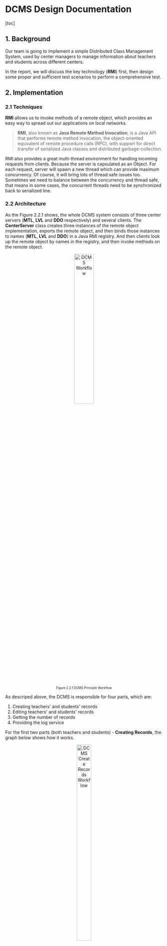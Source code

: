 # DCMS Design Documentation

[toc]

<div style="page-break-after: always"></div>

## 1. Background

Our team is going to implement a simple Distributed Class Management System, used by center managers to manage information about teachers and students across different centers.

In the report, we will discuss the key technology (**RMI**) first, then design some proper and sufficient test scenarios to perform a comprehensive test.

## 2. Implementation

### 2.1 Techniques

**RMI** allows us to invoke methods of a remote object, which provides an easy way to spread out our applications on local networks.

> **RMI**, also known as **Java Remote Method Invocation**, is a Java API that performs remote method invocation, the object-oriented equivalent of remote procedure calls (RPC), with support for direct transfer of serialized Java classes and distributed garbage-collection.

RMI also provides a great multi-thread environment for handling incoming requests from clients. Because the server is capsulated as an Object. For each request, server will spawn a new thread which can provide maximum concurrency. Of course, it will bring lots of thread safe issues too. Sometimes we need to balance between the concurrency and thread safe, that means in some cases, the concurrent threads need to be synchronized back to serialized line.

### 2.2 Architecture

As the Figure 2.2.1 shows, the whole DCMS system consists of three center servers (**MTL**, **LVL** and **DDO** respectively) and several clients. The **CenterServer** class creates three instances of the remote object implementation, exports the remote object, and then binds those instances to names (**MTL**, **LVL** and **DDO**) in a Java RMI registry. And then clients look up the remote object by names in the registry, and then invoke methods on the remote object.

<div align=center>
<img alt="DCMS Workflow" src="images/dcms_principle.png" width="35%" height="35%">
<p style="font-size:10px;font-color:#969696">Figure 2.2.1 DCMS Principle Workflow</p>
</div>

As descriped above, the DCMS is responsible for four parts, which are: 

1. Creating teachers' and students' records
2. Editing teachers' and students' records
3. Getting the number of records
4. Providing the log service

For the first two parts (both teachers and students) - **Creating Records**, the graph below shows how it works.

<div align=center>
<img alt="DCMS Create Records Workflow" src="images/create_record_flow.png" width="30%" height="40%">
<p style="font-size:10px;font-color:#969696">Figure 2.2.2 DCMS Create Records Method Workflow</p>
</div>

For the second part - **Editing Records**, the graph below shows how it works.

<div align=center>
<img alt="DCMS Edit Records Workflow" src="images/edit_record_flow.png" width="30%" height="35%">
<p style="font-size:10px;font-color:#969696">Figure 2.2.3 DCMS Edit Records Method Workflow</p>
</div>

For the third part - **Getting Records Count**, the graph below shows how it works.

<div align=center>
<img alt="DCMS Get Records Count Workflow" src="images/get_reocrds_count_flow.png" width="50%" height="50%">
<p style="font-size:10px;font-color:#969696">Figure 2.2.4 DCMS Get  Records Count Method Workflow</p>
</div>


### 2.3 Implementation

#### 2.3.1 Define the remote interface

Firstly, we need to design an interface (**ClassServiceInterface.java**), where we define the methods that can be invoked by remote clients. 

A remote object is an instance of a class that implements a remote interface. A remote interface extends the interface ***java.rmi.Remote*** and declares a set of remote methods. Each remote method must declare ***java.rmi.RemoteException*** (or a superclass of RemoteException) in its throws clause, in addition to any application-specific exceptions.

Here is the interface definition for the remote interface named **ClassServiceInterface**. It declares just six methods, and the part of source code shows below.

```java
/**
 * Define the interface of the distributed class management system service
 * It must inherit Remote and methods must throw RemoteException
 */
public interface ClassServiceInterface extends Remote {
    public String createTRecord(...) throws RemoteException;
    public String createSRecord(...) throws RemoteException;
    public String getRecordsCount(...) throws RemoteException;
    public String editRecord(...) throws RemoteException;
    public int login(String managerID) throws RemoteException;
    public int logout(String managerID) throws RemoteException;
}
```

#### 2.3.2 Implement the server

Then, we need to implement this interface as a server Class (**CenterServer.java**). And also implemented some auxiliary methods to fulfil the tasks.

A "server" class, in this context, is the class which has a **main** method that creates an instance of the remote object implementation, exports the remote object, and then binds that instance to a name in a *Java RMI registry*. The class that contains this main method could be the implementation class itself, or another class entirely.

In this project, the main method for the server is defined in the class **CenterServer** which also implements the remote interface **ClassServiceInterface**. 

```java
public class CenterServer implements ClassServiceInterface {
	@Override
    public String createTRecord(...) throws RemoteException
    {...}
    @Override
    public String createSRecord(...) throws RemoteException 
    {...}
    @Override
    public String getRecordsCount(...) throws RemoteException 
    {...}
    @Override
    public String editRecord(...) throws RemoteException
    {...}
    // Main Mathod
    public static void main(String[] args) {...}
}
```
Codes below are how we implement auxiliary methods in the **CenterServer** class.

```java
	// Implementation of login with managerID
    // only record the online status, to avoid multi-login with same managerID
	@Override
    public int login(String ManagerID) throws RemoteException {...}
    @Override
    public int logout(String ManagerID) throws RemoteException {...}
    // Synchronized get the ID resource for new teacher record
    public synchronized int getRecordIDTR() throws Exception {...}
    // Synchronized get the ID resource for new student record
    public synchronized int getRecordIDSR() throws Exception {...}
```

#### 2.3.3 Create and export a remote object

The main method of the **CenterServer** needs to create the remote object that provides the service. Additionally, the remote object must be exported to the *Java RMI runtime* so that it may receive incoming remote calls. This can be done as follows:

```java
...
public void exportServer(String location) throws Exception {
	Remote obj = UnicastRemoteObject.exportObject
					(this, this.portNumber);
	...
}
...
```
The static method ***UnicastRemoteObject.exportObject*** exports the supplied remote object to receive incoming remote method invocations on an anonymous port and returns the stub for the remote object to pass to clients. As a result of the exportObject call, the runtime may begin to listen on a new server socket or may use a shared server socket to accept incoming remote calls for the remote object. The returned stub implements the same set of remote interfaces as the remote object's class and contains the host name and port over which the remote object can be contacted.

#### 2.3.4 Register the remote object with a Java RMI registry

A Java RMI registry is a simplified name service that allows clients to get a reference (a stub) to a remote object. In general, a registry is used (if at all) only to locate the first remote object a client needs to use. Then, typically, that first object would in turn provide application-specific support for finding other objects.

Once a remote object is registered on the server, callers can look up the object by name, obtain a remote object reference, and then invoke remote methods on the object.

The following code in the **CenterServer** obtains a stub for a registry on the local host and default registry port and then uses the registry stub to bind names, **MTL** & **LVL** & **DDO**, to the remote object's stub in that registry.

```java
...
public void exportServer(String location) throws Exception {
	Remote obj = UnicastRemoteObject.exportObject(this, this.portNumber);
    Registry registry;
	try{
			registry = LocateRegistry.createRegistry(2020);
		} catch (ExportException e) {
            registry = LocateRegistry.getRegistry(2020);
        }
	registry.rebind(location, obj);
	...
}
public static void main(String[] args) {
	...
    (new CenterServer("MTL")).exportServer("MTL");
    (new CenterServer("LVL")).exportServer("LVL");
    (new CenterServer("DDO")).exportServer("DDO");
    ...
}
```
The static method ***LocateRegistry.getRegistry*** that takes no arguments returns a stub that implements the remote interface ***java.rmi.registry.Registry*** and sends invocations to the registry on server's local host on the defined registry port. The bind method is then invoked on the registry stub in order to bind the remote object's stub to the names, **MTL** & **LVL** & **DDO**, in the registry.

#### 2.3.5 Implement the client

Also we need to use the interface in client Class (**ManagerClient.java**).

```java
public class ManagerClient extends Thread {
	...
	ClassServiceInterface server;
	...
	try {
		...
		server = (ClassServiceInterface) Naming.lookup("rmi://" + serverHost + ":2020/" + serverName);
		...
	} catch(Exception e) {
		e.printStackTrace();
	}
}
```

These steps will generate a skeleton on server side and a stub on client side. After publishing the server on the network and register it to a registry, clients can look up the registry and get the reference of this server, then invoke the method that this server provides just as a local call.

In the construction method of **CenterServer**, we also created a UDP Server thread to accept the incoming requests of **getRecordsCount** method from other servers, the definition and working flow of this UDP server is described above in this document.

```java
public class CenterServer implements ClassServiceInterface {
	private int upLimit;
	private int portNumber;
	private static int udpPortMTL = 2230;
	private static int udpPortLVL = 2231;
	private static int udpPortDDO = 2232;
	private UDPServer udpServer;
	
	public CenterServer (String serverrName) {
	...
	//start the UDP server
    udpServer.start();
    ...
    }
}
```
#### 2.3.6 Synchronize resources (The most important part)

Finally, we need to synchronize resources, the hash map and array list to store the member records, the ID resources to be assigned to members, the server side log files. we choose different ways to synchronize them.

1. For the **ID resources** (in **CenterServer.java**), we simply synchronized the whole method, cause the method to assign ID is very short and run very fast

	```java
	// Synchronized get the ID resource for new teacher record
    public synchronized int getRecordIDTR() throws Exception {
        // TODO Auto-generated method stub
        if (recordIDTR < upLimit) {
            return (++ recordIDTR);
        } else {
            return (-1);     //Id is out of range
        }
    }
    // Synchronized get the ID resource for new student record
    public synchronized int getRecordIDSR() throws Exception {
        // TODO Auto-generated method stub
        if (recordIDSR < upLimit) {
            return (++ recordIDSR);
        } else {
            return (-1);    //Id is out of range
        }
    }
	```
	
2. For the **server side log file** (in **LogFile.java**), cause each server has only one log file, all the threads spawned from this server object need to write logs to this file, only we can do is also synchronize the whole method.

	```java
	// Simple method to synchronized write log, only add date and time before the message 
	public synchronized String writeLog(String msg) {
		try{
			out.write(df.format(new Date()) + ": " + msg + "\r\n");
	    	out.flush(); 
	    }catch (Exception e){
	    	 System.out.println("Failed to write data into the logfile.");
	    }	
		return(msg);
	}
	```
	
3. For the **hash map and array list in the hash map**, because the structure of hash map in our DCMS remains unchanged throughout the whole lifetime of the server object, we never lock the whole hash map.

	When adding a new record, we firstly get the ID resource, and then try to find the right array list according to the first letter of the last name, lock the array list, and then add the
new record. (in **CenterServer.java**)

	```java
	String tempKey = lastName.substring(0, 1).toUpperCase();
   ArrayList<Member> tempList = memberRecords.get(tempKey);
   synchronized(tempList) {
	   tempList.add(student);
   	}
	```
	
	When editing one record in a list, we firstly navigate through the whole hash map, search each array list, when finding the corresponding record, I lock the array list which the record belongs to, and then edit the specified field of this record. Because in our DCMS, there is no delete operation and update operation on last name, all the records will remain in the same position after it is created. That is the reason why we lock the array list only after finding the record. (in **CenterServer.java**)

	```java
	//navigate in array list to find the record
	while (itr.hasNext()){
		Memeber tempMember = itr.next(); 
		if (tempMember.getID().equals(ID)){ 
			synchronized(tempList) {
				. . . . . . //The code to modify the field 
			}
		}
	}
	```

#### 2.3.7 Summary
	
Based on the design and implementation of DCMS above, we can conclude the relations of all the classes.

<div align=center>
<img alt="UML" src="images/uml_with_methods.png" width="80%" height="40%">
<p style="font-size:10px;font-color:#969696">Figure 2.3.1 DCMS UML</p>
</div>

<div align=center>
<img alt="UML Dependency" src="images/uml_dependency_with_methods.png" width="80%" height="80%">
<p style="font-size:10px;font-color:#969696">Figure 2.3.2 DCMS UML with dependency</p>
</div>

<div style="page-break-after: always"></div>

## 3. Analysis & Test

### 3.1 Scenarios for Functionality

#### 3.1.1 Scenario 01 - Login/Logout

1. **Case 1**

	***Purposes:***
	
	Check Client can assign the right server for ManagerID.

	***Steps:***
	
	1. Run the three servers (**MTL** **LVL** **DDO**): **"java CenterServer 0"**.
	2. Run the following command: **"java ManagerClient MTL0001"**
	3. Run getRecordCounts to check records.
	4. Exit ManagerClient.
	5. Check console messages and logs on both server and client sides.

	***Hypothesis & Analysis:***
	
	Client should analyze this ManagerID MTL0001 and connect to MTL server automatically.
	
	***Result:***
	
	<div align=center>
<img alt="Login & Logout Case01 Console" src="images/login_out_case01_console.png" width="20%" height="50%">
<img alt="Login & Logout Case01 Log" src="images/login_out_case01_log.png" width="20%" height="50%">
<p style="font-size:10px;font-color:#969696">Figure 3.1.1 Login & Logout Case01</p>
</div>
	
2. **Case 2**

	***Purposes:***
	
	Check Server can refuse connection with unmatched ManagerID.
	
	***Steps:***
	
	1. Run the three servers (**MTL** **LVL** **DDO**): **"java CenterServer 0"**.
	2. Log in the DDO server with wrong ManagerID, do as the following command: **"java ManagerClient DDO9999999"**
	3. Try to connect to DDO server.
	4. Check console messages.

	***Hypothesis & Analysis:***

	The console returns error message (***The Manager ID is invalid***), and the DDO server refuses connection.

	***Result:***
	
	<div align=center>
<img alt="Login & Logout Case02 Console" src="images/login_out_case02_console.png" width="50%" height="50%">
<p style="font-size:10px;font-color:#969696">Figure 3.1.2 Login & Logout Case02 Console</p>
</div>

#### 3.1.2 Scenario 02 - Create Teacher Records

1. **Case 1**

	***Purposes:***
	
	Check whether servers can create new teacher records providing right data. Also check **getRecordsCount** and **logging** function are working.

	***Steps:***

	1. Run the three servers (**MTL** **LVL** **DDO**): **"java CenterServer 0"**.
	2. Run the following command: **"java ManagerClient MTL0001"**
	3. Create a new Teacher Records with right data
	4. Run the following command: **"java ManagerClient DDO0001"**
	5. Create a new Teacher Records with right data
	6. Run the following command: **"java ManagerClient LVL0001"**
	7. Create a new Teacher Records with right data
	8. Run getRecordsCount to check records.
	9. Check console messages and logs on both server and client sides.

	***Hypothesis & Analysis:***
	
	The consoles return the messages about teachers' records just created, the same as the log file.
	
	***Result:***
	
	<div align=center>
<img alt="Create Teacher Records Case01 Console" src="images/create_teacher_records_case01_console.png" width="25%" height="50%">
<img alt="Create Teacher Records Case01 Log" src="images/create_teacher_records_case01_log.png" width="17%" height="50%">
<p style="font-size:10px;font-color:#969696">Figure 3.1.3 Create Teacher Records Case01</p>
</div>

	
2. **Case 2**

	***Purposes:***
	
	Check Server can find data error about fields' range (**"Specialization"** and **"Location"** ). Also check logging function is working.

	***Steps:***
	
	1. Run the three servers (**MTL** **LVL** **DDO**): **"java CenterServer 0"**.
	2. Run the following command: **"java ManagerClient MTL0001"**
	3. Create new Teacher Records with wrong location data.
	4. Check console messages and logs on both server and client sides. 

	***Hypothesis & Analysis:***
	
	The console returns error message (***The location can only be MTL, LVL or DDO***), the same as the log file.

	***Result:***
	
	<div align=center>
<img alt="Create Teacher Records Case02 Console" src="images/create_teacher_records_case02_console.png" width="10%" height="50%">
<img alt="Create Teacher Records Case02 Log" src="images/create_teacher_records_case02_log.png" width="30%" height="20%">
<p style="font-size:10px;font-color:#969696">Figure 3.1.4 Create Teacher Records Case02</p>
</div>

#### 3.1.3 Scenario 03 - Create Student Records

1. **Case 1**

	***Purposes:***
	
	Check Server can create new student records providing right data. Also check getRecordCounts and logging function are working.

	***Steps:***
	
	1. Run the three servers (**MTL** **LVL** **DDO**): **"java CenterServer 0"**.
	2. Run the following command: **"java ManagerClient MTL0001"**
	3. Create a new Student Records with right data
	4. Run the following command: **"java ManagerClient DDO0001"**
	5. Create a new Student Records with right data
	6. Run the following command: **"java ManagerClient LVL0001"**
	7. Create a new Student Records with right data
	8. Run getRecordsCount to check records.
	9. Check console messages and logs on both server and client sides.

	***Hypothesis & Analysis:***
	
	The consoles return the messages about students' records just created, the same as the log file.
	
	***Result:***
	
	<div align=center>
<img alt="Create Student Records Case01 Console" src="images/create_student_records_case01_console.png" width="25%" height="50%">
<img alt="Create Student Records Case01 Log" src="images/create_student_records_case01_log.png" width="23%" height="50%">
<p style="font-size:10px;font-color:#969696">Figure 3.1.5 Create Student Records Case01</p>
</div>

2. **Case 2**

	***Purpose:***
	
	Check Server can find data error about fields' range (**"CoursesRegistered"** and **"Status"**). Also check logging function is working.

	***Steps:***
	
	1. Run the three servers (**MTL** **LVL** **DDO**): **"java CenterServer 0"**.
	2. Run the following command: **"java ManagerClient MTL0001"**
	3. Create new student Records with wrong courses registered or status. 
	4. Check console messages and logs on both server and client sides. 

	***Hypothesis & Analysis:***
	
	The console returns error message (***Invalid courses registered or status value***), the same as the log file.

	***Result:***
	
	<div align=center>
<img alt="Create Student Records Case02 Console" src="images/create_student_records_case02_console.png" width="27%" height="40%">
<img alt="Create Student Records Case02 Log" src="images/create_student_records_case02_log.png" width="15%" height="40%">
<p style="font-size:10px;font-color:#969696">Figure 3.1.6 Create Student Records Case02 Console</p>
</div>

#### 3.1.4 Scenario 04 - Edit Records

1. **Case 1**

	***Purpose:***
	
	Check Server can edit exiting records with right data, also check logging function is working.

	***Steps:***
	
	1. Run the three servers (**MTL** **LVL** **DDO**): **"java CenterServer 0"**.
	2. Run the following command: **"java ManagerClient MTL0001"**
	3. Edit one teacher’s record created in previous step with right data 
	4. Edit one student’s record created in previous step with right data 
	5. Check console messages and logs on both server and client sides.

	***Hypothesis & Analysis:***
	
	The consoles return the messages about records just edited, the same as the log file.

	***Result:***
	
	<div align=center>
<img alt="Edit Records Case01 Console" src="images/edit_records_case01_console.png" width="15%" height="30%">
<img alt="Edit Records Case01 Log" src="images/edit_records_case01_log.png" width="25%" height="30%">
<p style="font-size:10px;font-color:#969696">Figure 3.1.7 Edit Records Case01 Console</p>
</div>
	
2. **Case 2**

	***Purpose:***
	
	Check Server can find data errors, also check logging function is working.

	***Steps:***
	
	1. Run the three servers (**MTL** **LVL** **DDO**): **"java CenterServer 0"**.
	2. Run the following command: **"java ManagerClient MTL0001"**
	3. Edit one teacher’s record created in previous step with wrong location data.
	4. Edit one student’s record created in previous step with wrong courses registered or status.
	5. Check console messages and logs on both server and client sides.

	***Hypothesis & Analysis:***
	
	The console returns corresponding error message, the same as the log file.

	***Result:***
	
	<div align=center>
<img alt="Edit Records Case02 Console" src="images/edit_records_case02_console.png" width="18%" height="30%">
<img alt="Edit Records Case02 Log" src="images/edit_records_case02_log.png" width="21%" height="30%">
<p style="font-size:10px;font-color:#969696">Figure 3.1.8 Edit Records Case02 Console</p>
</div>
	
3. **Case 3**

	***Purpose:***
	
	Check Server has handled the non-exiting records error.

	***Steps:***
	
	1. Run the three servers (**MTL** **LVL** **DDO**): **"java CenterServer 0"**.
	2. Run the following command: **"java ManagerClient MTL0001"**
	3. Edit one teacher’s record with non-exit ID, TR99999
	4. Edit one student’s record with non-exit ID, SR99999
	5. Check console messages and logs on both server and client sides.

	***Hypothesis & Analysis:***
	
	The console returns error message (like **"ERROR: editRecord failed. Cant't find record with XXXX"**), the same as the log file.

	***Result:***
	
	<div align=center>
<img alt="Edit Records Case03 Console" src="images/edit_records_case03_console_1.png" width="20%" height="50%">
<img alt="Edit Records Case03 Console" src="images/edit_records_case03_console_2.png" width="20%" height="50%">
<p style="font-size:10px;font-color:#969696">Figure 3.1.9 Edit Records Case03 Console</p>
</div>

	<div align=center>
<img alt="Edit Records Case03 Log" src="images/edit_records_case03_log.png" width="18%" height="20%">
<p style="font-size:10px;font-color:#969696">Figure 3.1.10 Edit Records Case03 Log</p>
</div>

#### 3.1.5 Scenario 05 - Get Record Counts

1. **Case 1**

	***Purpose:***
	
	Check Server can communicate with other servers to get records count.

	***Steps:***
	
	1. Run the three servers (**MTL** **LVL** **DDO**): **"java CenterServer 0"**.
	2. Run the following command: **"java ManagerClient MTL0001"**
	3. Run getRecordsCount (Teacher), getRecordsCount (Student), getRecordsCount (Both) separately.
	4. Check console messages and logs on both server and client sides.

	***Hypothesis & Analysis:***
	
	The consoles return the messages about records' number of all three servers, the same as the log file.

	***Result:***
	
	<div align=center>
<img alt="Get Records Count Case01 Console" src="images/get_records_count_case01_console.png" width="40%" height="50%">
<img alt="Get Records Count Case01 Log" src="images/get_records_count_case01_log.png" width="15%" height="30%">
<p style="font-size:10px;font-color:#969696">Figure 3.1.11 Get Records Count Case01</p>
</div>
	
2. **Case 2**

	***Purpose:***
	
	Check timeout mechanism in getting records count from other server.

	***Steps:***
	
	1. Run the three servers (**MTL** **LVL** **DDO**): **"java CenterServer 0"**.
	2. Stop server LVL.
	3. Run the following command: **"java ManagerClient MTL0001"**
	4. Run getRecordCounts (Both).
	5. Check console messages and logs on both server and client sides.

	***Hypothesis & Analysis:***
	
	The console returns the "time out" message, the same as the log file.

	***Result:***
	
	<div align=center>
<img alt="Get Records Count Case02 Console" src="images/get_records_count_case02_console.png" width="30%" height="50%">
<img alt="Get Records Count Case02 Log" src="images/get_records_count_case02_log.png" width="22%" height="50%">
<p style="font-size:10px;font-color:#969696">Figure 3.1.12 Get Records Count Case02</p>
</div>

### 3.2 Scenarios for Concurrency

#### 3.2.1 Scenario 06 - Create Records Simultaneously

1. **Case 1**

	***Purpose:***
	
	1. Check Server can create new records in multi-thread environment.
	2. Check server’s response when ID resources are used up. Also check getRecordsCount and logging function are working.

	***Steps:***
	
	1. Run the three servers (**MTL** **LVL** **DDO**): **"java CenterServer 0"**.
	2. Run 300 threads of client with ManagerID MTL0001 to MTL0300
	3. Run 300 threads of client with ManagerID LVL0001 to LVL0300
	4. Run 300 threads of client with ManagerID DDO0001 to DDO0300
	5. Each thread runs a 112 iterations of createTRecord and createSRecord with random lastName.
	6. Run getRecordsCount to check records.
	7. Exit ManagerClient.
	8. Check console messages and logs on both server and client sides.

	***Hypothesis & Analysis:***
	
	The console will return **"MTL 67200 LVL 67200 DDO 67200"** message, and there are 901 client logs (plus manager client log).

	***Result:***
	
	<div align=center>
<img alt="Create Records Simultaneously Case01 Console" src="images/create_records_simultaneously_console.png" width="10%" height="50%">
<img alt="Create Records Simultaneously Log" src="images/create_records_simultaneously_log.png" width="26%" height="50%">
<p style="font-size:10px;font-color:#969696">Figure 3.1.13 Create Records Simultaneously</p>
</div>


#### 3.2.2 Scenario 07 - Create & Edit Records Simultaneously

1. **Case 1**

	***Purpose:***
	
	Check Server can create new records and edit exiting data in multi-thread environment. Also check getRecordCounts and logging function are working.

	***Steps:***
	
	1. Run the three servers (**MTL** **LVL** **DDO**): **"java CenterServer 0"**
	2. Run 400 threads of client with ManagerID MTL0001-MTL0400
	3. 200 threads runs a 150 iterations of createTRecord and createSRecord with random lastName.
	4. 100 threads runs a 150 iterations of edit one same Teacher record. 
	5. 100 threads runs a 150 iterations of edit one same student record. 
	6. Run getRecordsCount to check records.
	7. Exit ManagerClient.
	8. Check console messages and logs on both server and client sides.

	***Hypothesis & Analysis:***
	
	The console will return **"MTL 60000 LVL 0 DDO 0"** message, and there are 401 client logs (plus manager client log).

	***Result:***
	
	<div align=center>
<img alt="Create & Edit Records Simultaneously Case01 Console" src="images/create_edit_records_simultaneously_console.png" width="10%" height="50%">
<img alt="Create & Edit Records Simultaneously Log" src="images/create_edit_records_simultaneously_log.png" width="33%" height="50%">
<p style="font-size:10px;font-color:#969696">Figure 3.1.14 Create & Edit Records Simultaneously</p>
</div>